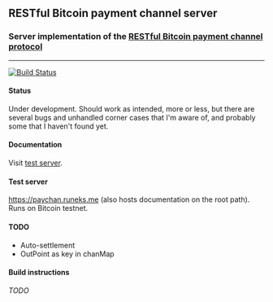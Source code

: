 ## RESTful Bitcoin payment channel server
### Server implementation of the [RESTful Bitcoin payment channel protocol](https://github.com/runeksvendsen/restful-payment-channel-server/wiki/Protocol-interface)

---

[![Build Status](https://api.travis-ci.org/runeksvendsen/restful-payment-channel-server.svg)](https://travis-ci.org/runeksvendsen/restful-payment-channel-server)

#### Status
Under development. Should work as intended, more or less, but there are several bugs and unhandled corner cases that I'm aware of, and probably some that I haven't found yet.

#### Documentation
Visit [test server](https://paychan.runeks.me).

#### Test server
https://paychan.runeks.me (also hosts documentation on the root path). Runs on Bitcoin testnet.

#### TODO
* Auto-settlement
* OutPoint as key in chanMap

#### Build instructions
*TODO*

